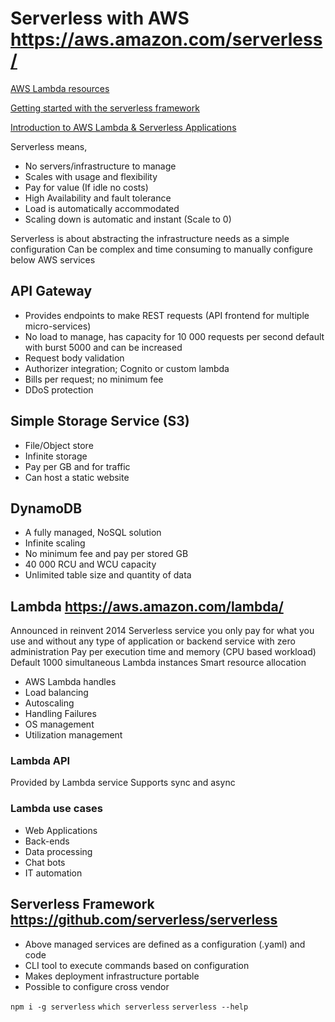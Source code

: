 # Serverless with AWS <https://aws.amazon.com/serverless/>

[AWS Lambda resources](https://aws.amazon.com/lambda/resources/?aws-lambda-resources-blog.sort-by=item.additionalFields.createdDate&aws-lambda-resources-blog.sort-order=desc#Tutorials)

[Getting started with the serverless framework](https://www.youtube.com/watch?v=LXB2Nv9ygQc&ab_channel=Serverless)

[Introduction to AWS Lambda & Serverless Applications](https://www.youtube.com/watch?v=EBSdyoO3goc&ab_channel=AmazonWebServices)

Serverless means,

- No servers/infrastructure to manage
- Scales with usage and flexibility
- Pay for value (If idle no costs)
- High Availability and fault tolerance
- Load is automatically accommodated
- Scaling down is automatic and instant (Scale to 0)

Serverless is about abstracting the infrastructure needs as a simple configuration
Can be complex and time consuming to manually configure below AWS services

## API Gateway

- Provides endpoints to make REST requests (API frontend for multiple micro-services)
- No load to manage, has capacity for 10 000 requests per second default with burst 5000 and can be increased
- Request body validation
- Authorizer integration; Cognito or custom lambda
- Bills per request; no minimum fee
- DDoS protection

## Simple Storage Service (S3)

- File/Object store
- Infinite storage
- Pay per GB and for traffic
- Can host a static website

## DynamoDB

- A fully managed, NoSQL solution
- Infinite scaling
- No minimum fee and pay per stored GB
- 40 000 RCU and WCU capacity
- Unlimited table size and quantity of data

## Lambda <https://aws.amazon.com/lambda/>

Announced in reinvent 2014
Serverless service you only pay for what you use and without any type of application or backend service with zero administration
Pay per execution time and memory (CPU based workload)
Default 1000 simultaneous Lambda instances
Smart resource allocation

- AWS Lambda handles
- Load balancing
- Autoscaling
- Handling Failures
- OS management
- Utilization management

### Lambda API

Provided by Lambda service
Supports sync and async

### Lambda use cases

- Web Applications
- Back-ends
- Data processing
- Chat bots
- IT automation

## Serverless Framework <https://github.com/serverless/serverless>

- Above managed services are defined as a configuration (.yaml) and code
- CLI tool to execute commands based on configuration
- Makes deployment infrastructure portable
- Possible to configure cross vendor

`npm i -g serverless`
`which serverless`
`serverless --help`
